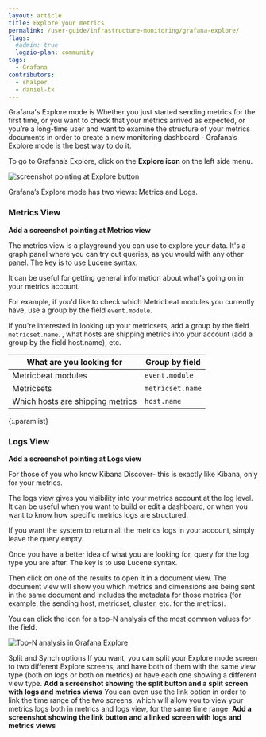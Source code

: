 ```yaml
---
layout: article
title: Explore your metrics
permalink: /user-guide/infrastructure-monitoring/grafana-explore/
flags:
  #admin: true
  logzio-plan: community
tags:
  - Grafana
contributors:
  - shalper
  - daniel-tk
---
```


Grafana's Explore mode is 
Whether you just started sending metrics for the first time, or you want to check that your metrics arrived as expected, or you’re a long-time user and want to examine the structure of your metrics documents in order to create a new monitoring dashboard - Grafana’s Explore mode is the best way to do it.


To go to Grafana’s Explore, click on the **Explore icon <i class="far fa-compass"></i>** on the left side menu.

![screenshot pointing at Explore button]()

Grafana’s Explore mode has two views: Metrics and Logs.

### Metrics View

**Add a screenshot pointing at Metrics view**

The metrics view is a playground you can use to explore your data. It's a graph panel where you can try out queries, as you would with any other panel. The key is to use Lucene syntax.

It can be useful for getting general information about what's going on in your metrics account.

For example, if you'd like to check which Metricbeat modules you currently have, use a group by the field `event.module`. 


If you're interested in looking up your metricsets, add a group by the field `metricset.name`. , what hosts are shipping metrics into your account (add a group by the field host.name), etc.

| What are you looking for | Group by field |
|---|---|
| Metricbeat modules | `event.module` |
| Metricsets | `metricset.name` |
| Which hosts are shipping metrics | `host.name` |
{:.paramlist}


### Logs View

**Add a screenshot pointing at Logs view**

For those of you who know Kibana Discover- this is exactly like Kibana, only for your metrics.

The logs view gives you visibility into your metrics account at the log level.
It can be useful when you want to build or edit a dashboard, or when you want to know how specific metrics logs are structured. 

If you want the system to return all the metrics logs in your account, simply leave the query empty.

Once you have a better idea of what you are looking for, query for the log type you are after. The key is to use Lucene syntax.

Then click on one of the results to open it in a document view. The document view will show you which metrics and dimensions are being sent in the same document and includes the metadata for those metrics (for example, the sending host, metricset, cluster, etc. for the metrics). 

You can click the <i class="fas fa-signal"></i> icon for a top-N analysis of the most common values for the field.

![Top-N analysis in Grafana Explore](https://dytvr9ot2sszz.cloudfront.net/logz-docs/grafana/top-n-grafana-explore.png)


Split and Synch options
If you want, you can split your Explore mode screen to two different Explore screens, and have both of them with the same view type (both on logs or both on metrics) or have each one showing a different view type.
**Add a screenshot showing the split button and a split screen with logs and metrics views**
You can even use the link option in order to link the time range of the two screens, which will allow you to view your metrics logs both in metrics and logs view, for the same time range.
**Add a screenshot showing the link button and a linked screen with logs and metrics views**
